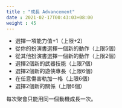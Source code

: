 ```yaml
---
title : "成長 Advancement"
date : 2021-02-17T00:43:03+08:00
weight : 45
---
```


- 選擇一項能力值+1（上限+2）
- 從你的扮演書選擇一個新的動作（上限5個）
- 從其他扮演書選擇一個新的動作（上限2個）
- 選擇2個新的武器技能（上限7個）
- 選擇2個新的遊俠專長（上限6個）
- 在任意傷害軌加一格（上限6個）
- 選擇2個新的關係（上限6個）

每次聚會只能用同一個動機成長一次。

